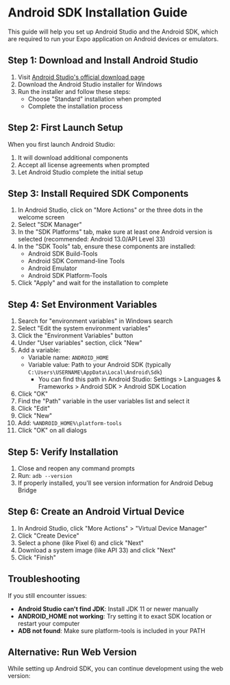 # Android SDK Installation Guide

This guide will help you set up Android Studio and the Android SDK, which are required to run your Expo application on Android devices or emulators.

## Step 1: Download and Install Android Studio

1. Visit [Android Studio's official download page](https://developer.android.com/studio)
2. Download the Android Studio installer for Windows
3. Run the installer and follow these steps:
   - Choose "Standard" installation when prompted
   - Complete the installation process

## Step 2: First Launch Setup

When you first launch Android Studio:

1. It will download additional components
2. Accept all license agreements when prompted
3. Let Android Studio complete the initial setup

## Step 3: Install Required SDK Components

1. In Android Studio, click on "More Actions" or the three dots in the welcome screen
2. Select "SDK Manager"
3. In the "SDK Platforms" tab, make sure at least one Android version is selected (recommended: Android 13.0/API Level 33)
4. In the "SDK Tools" tab, ensure these components are installed:
   - Android SDK Build-Tools
   - Android SDK Command-line Tools
   - Android Emulator
   - Android SDK Platform-Tools
5. Click "Apply" and wait for the installation to complete

## Step 4: Set Environment Variables

1. Search for "environment variables" in Windows search
2. Select "Edit the system environment variables"
3. Click the "Environment Variables" button
4. Under "User variables" section, click "New"
5. Add a variable:
   - Variable name: `ANDROID_HOME`
   - Variable value: Path to your Android SDK (typically `C:\Users\USERNAME\AppData\Local\Android\Sdk`)
     - You can find this path in Android Studio: Settings > Languages & Frameworks > Android SDK > Android SDK Location
6. Click "OK"
7. Find the "Path" variable in the user variables list and select it
8. Click "Edit"
9. Click "New"
10. Add: `%ANDROID_HOME%\platform-tools`
11. Click "OK" on all dialogs

## Step 5: Verify Installation

1. Close and reopen any command prompts
2. Run: `adb --version`
3. If properly installed, you'll see version information for Android Debug Bridge

## Step 6: Create an Android Virtual Device

1. In Android Studio, click "More Actions" > "Virtual Device Manager"
2. Click "Create Device"
3. Select a phone (like Pixel 6) and click "Next"
4. Download a system image (like API 33) and click "Next"
5. Click "Finish"

## Troubleshooting

If you still encounter issues:

- **Android Studio can't find JDK**: Install JDK 11 or newer manually
- **ANDROID_HOME not working**: Try setting it to exact SDK location or restart your computer
- **ADB not found**: Make sure platform-tools is included in your PATH

## Alternative: Run Web Version

While setting up Android SDK, you can continue development using the web version:

